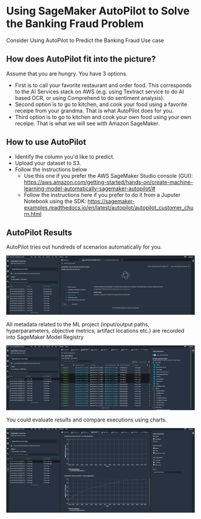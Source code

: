 
# Using SageMaker AutoPilot to Solve the Banking Fraud Problem
Consider Using AutoPilot to Predict the Banking Fraud Use case



## How does AutoPilot fit into the picture? 

Assume that you are hungry. You have 3 options. 
- First is to call your favorite restaurant and order food. This corresponds to the AI Services stack on AWS (e.g. using Textract service to do AI based OCR, or using Comprehend to do sentiment analysis).
- Second option is to go to kitchen, and cook your food using a favorite receipe from your grandma. That is what AutoPilot does for you.
- Third option is to go to kitchen and cook your own food using your own receipe. That is what we will see with Amazon SageMaker. 


## How to use AutoPilot

- Identify the column you'd like to predict.
- Upload your dataset to S3. 
- Follow the instructions below
  -   Use this one if you prefer the AWS SageMaker Studio console (GUI): https://aws.amazon.com/getting-started/hands-on/create-machine-learning-model-automatically-sagemaker-autopilot/# 
  -   Follow the instructions here if you prefer to do it from a Juputer Notebook using the SDK: https://sagemaker-examples.readthedocs.io/en/latest/autopilot/autopilot_customer_churn.html


## AutoPilot Results

AutoPilot tries out hundreds of scenarios automatically for you.

![ML](../images/autopilot-01.png "ML") 

All metadata related to the ML project (input/output paths, hyperparameters, objective metrics, artifact locations etc.) are recorded into SageMaker Model Registry

![ML](../images/autopilot-02.png "ML") 

You could evaluate results and compare executions using charts. 

![ML](../images/autopilot-03.png "ML") 

